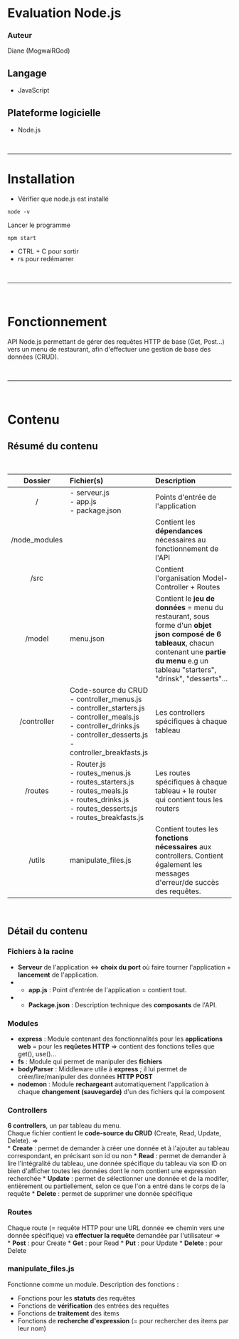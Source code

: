 Evaluation Node.js
===

### Auteur 
Diane (MogwaiRGod)  

## Langage  
* JavaScript  


## Plateforme logicielle
* Node.js  
<br>
<hr>

# Installation
* Vérifier que node.js est installé
```
node -v
```
Lancer le programme
```
npm start
```
* CTRL + C pour sortir  
* rs pour redémarrer

<br>
<hr>
<br>

# Fonctionnement
API Node.js permettant de gérer des requêtes HTTP de base (Get, Post...) vers un menu de restaurant, afin d'effectuer une gestion de base des données (CRUD).

<br>
<hr>
<br>  

# Contenu
Résumé du contenu
---

<br>

| Dossier | Fichier(s) | Description |
|:-------:|:----------------|:--------|
|/        |- serveur.js <br> - app.js <br> - package.json|Points d'entrée de l'application|
|/node_modules| |Contient les **dépendances** nécessaires au fonctionnement de l'API <br> |
|/src||Contient l'organisation Model-Controller + Routes|
|/model|menu.json|Contient le **jeu de données** = menu du restaurant, sous forme d'un **objet json composé de 6 tableaux**, chacun contenant une **partie du menu** e.g un tableau "starters", "drinsk", "desserts"...|
|/controller|Code-source du CRUD <br> - controller_menus.js <br> - controller_starters.js <br> - controller_meals.js <br> - controller_drinks.js <br> - controller_desserts.js <br> - controller_breakfasts.js <br> |Les controllers spécifiques à chaque tableau|
|/routes|- Router.js <br> - routes_menus.js <br> - routes_starters.js <br> - routes_meals.js <br> - routes_drinks.js <br> - routes_desserts.js <br> - routes_breakfasts.js <br> |Les routes spécifiques à chaque tableau + le router qui contient tous les routers|
|/utils|manipulate_files.js|Contient toutes les **fonctions nécessaires** aux controllers. Contient également les messages d'erreur/de succès des requêtes.|

<br>

Détail du contenu
---

### Fichiers à la racine
* **Serveur** de l'application <=> **choix du port** où faire tourner l'application + **lancement** de l'application. <br> 
* * **app.js** : Point d'entrée de l'application = contient tout. <br> 
* * **Package.json** : Description technique des **composants** de l'API.

### Modules
* **express** : Module contenant des fonctionnalités pour les **applications web** = pour les **reqûetes HTTP** => contient des fonctions telles que get(), use()... <br>
* **fs** : Module qui permet de manipuler des **fichiers** <br>
* **bodyParser** : Middleware utile à **express** ; il lui permet de créer/lire/manipuler des données **HTTP POST** <br> 
* **nodemon** : Module **rechargeant** automatiquement l'application à chaque **changement (sauvegarde)** d'un des fichiers qui la composent

### Controllers
**6 controllers**, un par tableau du menu.<br>
Chaque fichier contient le **code-source du CRUD** (Create, Read, Update, Delete). =><br> 
    * **Create** : permet de demander à créer une donnée et à l'ajouter au tableau correspondant, en précisant son id ou non
    * **Read** : permet de demander à lire l'intégralité du tableau, une donnée spécifique du tableau via son ID on bien d'afficher toutes les données dont le nom contient une expression recherchée
    * **Update** : permet de sélectionner une donnée et de la modifer, entièrement ou partiellement, selon ce que l'on a entré dans le corps de la requête
    * **Delete** : permet de supprimer une donnée spécifique

### Routes
Chaque route (= requête HTTP pour une URL donnée <=> chemin vers une donnée spécifique) va **effectuer la requête** demandée par l'utilisateur =><br>
    * **Post** : pour Create
    * **Get** : pour Read
    * **Put** : pour Update
    * **Delete** : pour Delete  

### manipulate_files.js 
Fonctionne comme un module. Description des fonctions :
 * Fonctions pour les **statuts** des requêtes  
 * Fonctions de **vérification** des entrées des requêtes  
 * Fonctions de **traitement** des items  
 * Fonctions de **recherche d'expression** (= pour rechercher des items par leur nom)  

